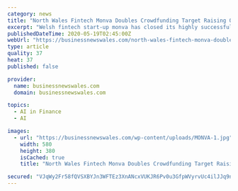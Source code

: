 ```yaml
---
category: news
title: "North Wales Fintech Monva Doubles Crowdfunding Target Raising Over £500,000"
excerpt: "Welsh fintech start-up monva has closed its highly successful funding round, after more than doubling its initial funding target during its overfunding period. The Deeside based smart switching service has raised over half a million (£502,"
publishedDateTime: 2020-05-19T02:45:00Z
webUrl: "https://businessnewswales.com/north-wales-fintech-monva-doubles-crowdfunding-target-raising-over-500000/"
type: article
quality: 37
heat: 37
published: false

provider:
  name: businessnewswales.com
  domain: businessnewswales.com

topics:
  - AI in Finance
  - AI

images:
  - url: "https://businessnewswales.com/wp-content/uploads/MONVA-1.jpg"
    width: 580
    height: 380
    isCached: true
    title: "North Wales Fintech Monva Doubles Crowdfunding Target Raising Over £500,000"

secured: "VJqWy2Fr58fQVSXBYJn3WFTEz3XnANcxVUKJR6Pv0u3GfpWVyrvUc4ilJJq9nkyJYUNy5aXJ3Q7WUtxFG5PM7U3+L4JXRi2wBWOG1GvpHWfsIYcPo6fCY4OHvud763eNT/scFL19x33IdFcw3XsdmaywCpkO0fpp3y1PU+L3g+Mic3aGgFv4u6exmvFjziNs/iRNw2hdi+UmstIOovuiapqrGhxpAGLpXVO18dO6sQb+VHBEoxKTCNdBEOQPkEawDnd+oAobQUcmLSlmJQQ3G5L18Whc1c5+uV9soyPstWE+JlcOyVXv2MAqIt7eDcOmy9rFeXHQaUiAsKTqCCcy3mGxysHNBXZ8HzOoxQ2j3SYYVI9FLr02oUAdMbDhC6GrbvsgyBbc0Cwr0TE00Jyl7DgD/9+mXK7BDVlLFoXVhk1j8txdEylF4Meliwz/xxevCIOwuUS8ul90yVT+HSYoRdtb0Qi9/+/zBqj6iu4VXQU=;Db7u9rw3zcphfl6D1yL2mA=="
---
```


